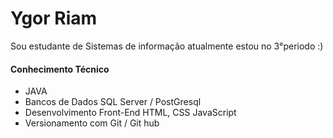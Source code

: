 # Ygor Riam

Sou estudante de Sistemas de informação atualmente estou no 3°periodo :)

#### Conhecimento Técnico
- JAVA
- Bancos de Dados SQL Server / PostGresql
- Desenvolvimento Front-End HTML, CSS JavaScript
- Versionamento com Git / Git hub


